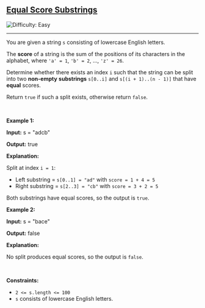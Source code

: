 <h2><a href="https://leetcode.com/problems/equal-score-substrings">Equal Score Substrings</a></h2> <img src='https://img.shields.io/badge/Difficulty-Easy-brightgreen' alt='Difficulty: Easy' /><hr><p>You are given a string <code>s</code> consisting of lowercase English letters.</p>

<p>The <strong>score</strong> of a string is the sum of the positions of its characters in the alphabet, where <code>&#39;a&#39; = 1</code>, <code>&#39;b&#39; = 2</code>, ..., <code>&#39;z&#39; = 26</code>.</p>

<p>Determine whether there exists an index <code>i</code> such that the string can be split into two <strong>non-empty</strong> <strong><strong><span data-keyword="substring-nonempty">substrings</span></strong></strong> <code>s[0..i]</code> and <code>s[(i + 1)..(n - 1)]</code> that have <strong>equal</strong> scores.</p>

<p>Return <code>true</code> if such a split exists, otherwise return <code>false</code>.</p>

<p>&nbsp;</p>
<p><strong class="example">Example 1:</strong></p>

<div class="example-block">
<p><strong>Input:</strong> <span class="example-io">s = &quot;adcb&quot;</span></p>

<p><strong>Output:</strong> <span class="example-io">true</span></p>

<p><strong>Explanation:</strong></p>

<p>Split at index <code>i = 1</code>:</p>

<ul>
	<li>Left substring = <code>s[0..1] = &quot;ad&quot;</code> with <code>score = 1 + 4 = 5</code></li>
	<li>Right substring = <code>s[2..3] = &quot;cb&quot;</code> with <code>score = 3 + 2 = 5</code></li>
</ul>

<p>Both substrings have equal scores, so the output is <code>true</code>.</p>
</div>

<p><strong class="example">Example 2:</strong></p>

<div class="example-block">
<p><strong>Input:</strong> <span class="example-io">s = &quot;bace&quot;</span></p>

<p><strong>Output:</strong> <span class="example-io">false</span></p>

<p><strong>Explanation:​​​​​​</strong></p>

<p><strong>​​​​​​​</strong>No split produces equal scores, so the output is <code>false</code>.</p>
</div>

<p>&nbsp;</p>
<p><strong>Constraints:</strong></p>

<ul>
	<li><code>2 &lt;= s.length &lt;= 100</code></li>
	<li><code>s</code> consists of lowercase English letters.</li>
</ul>
